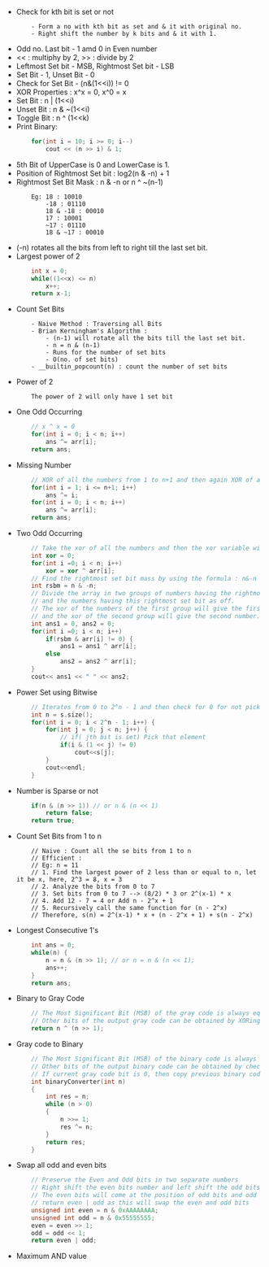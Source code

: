  - Check for kth bit is set or not
    ```
        - Form a no with kth bit as set and & it with original no.
        - Right shift the number by k bits and & it with 1.
    ```
 - Odd no. Last bit - 1 amd 0 in Even number
 - << : multiphy by 2, >> : divide by 2
 - Leftmost Set bit - MSB, Rightmost Set bit - LSB
 - Set Bit - 1, Unset Bit - 0
 - Check for Set Bit - (n&(1<<i)) != 0
 - XOR Properties : x^x = 0, x^0 = x
 - Set Bit : n | (1<<i)
 - Unset Bit : n & ~(1<<i)
 - Toggle Bit : n ^ (1<<k)
 - Print Binary:
    ``` C++
        for(int i = 10; i >= 0; i--)
            cout << (n >> i) & 1;
    ```
 - 5th Bit of UpperCase is 0 and LowerCase is 1.
 - Position of Rightmost Set bit : log2(n & -n) + 1
 - Rightmost Set Bit Mask : n & -n or n ^ ~(n-1)
    ```
        Eg: 18 : 10010
            -18 : 01110
            18 & -18 : 00010
            17 : 10001
            ~17 : 01110
            18 & ~17 : 00010
    ```
 - (-n) rotates all the bits from left to right till the last set bit.
 - Largest power of 2
    ``` C++
        int x = 0;
        while((1<<x) <= n)
            x++;
        return x-1;
    ```
 - Count Set Bits
    ```
        - Naive Method : Traversing all Bits
        - Brian Kerningham's Algorithm : 
            - (n-1) will rotate all the bits till the last set bit.
            - n = n & (n-1)
            - Runs for the number of set bits
            - O(no. of set bits)
        - __builtin_popcount(n) : count the number of set bits
    ```
 - Power of 2
    ```
        The power of 2 will only have 1 set bit
    ```
 - One Odd Occurring
    ``` C++
        // x ^ x = 0
        for(int i = 0; i < n; i++)
            ans ^= arr[i];
        return ans;
    ```
 - Missing Number
    ``` C++
        // XOR of all the numbers from 1 to n+1 and then again XOR of all the elements with the res.
        for(int i = 1; i <= n+1; i++)
            ans ^= i;
        for(int i = 0; i < n; i++)
            ans ^= arr[i];
        return ans;
    ```
 - Two Odd Occurring
    ``` C++
        // Take the xor of all the numbers and then the xor variable will have xor of the two odd occurring numbers.
        int xor = 0;
        for(int i =0; i < n; i++)
            xor = xor ^ arr[i];
        // Find the rightmost set bit mass by using the formula : n&-n or n&~(n-1)
        int rsbm = n & -n;
        // Divide the array in two groups of numbers having the rightmost set bit as on
        // and the numbers having this rightmost set bit as off.
        // The xor of the numbers of the first group will give the first number
        // and the xor of the second group will give the second number.
        int ans1 = 0, ans2 = 0;
        for(int i =0; i < n; i++)
            if(rsbm & arr[i] != 0) {
                ans1 = ans1 ^ arr[i];
            else
                ans2 = ans2 ^ arr[i];
        }
        cout<< ans1 << " " << ans2;
    ```
 - Power Set using Bitwise
    ``` C++
        // Iterates from 0 to 2^n - 1 and then check for 0 for not pick and 1 for pick the character
        int n = s.size();
        for(int i = 0; i < 2^n - 1; i++) {
            for(int j = 0; j < n; j++) {
                // if( jth bit is set) Pick that element
                if(i & (1 << j) != 0)
                    cout<<s[j];
            }
            cout<<endl;
        }
    ```
 - Number is Sparse or not
    ``` C++
        if(n & (n >> 1)) // or n & (n << 1)
            return false;
        return true;
    ```
 - Count Set Bits from 1 to n
    ```
        // Naive : Count all the se bits from 1 to n
        // Efficient :
        // Eg: n = 11
        // 1. Find the largest power of 2 less than or equal to n, let it be x, here, 2^3 = 8, x = 3
        // 2. Analyze the bits from 0 to 7
        // 3. Set bits from 0 to 7 --> (8/2) * 3 or 2^(x-1) * x
        // 4. Add 12 - 7 = 4 or Add n - 2^x + 1
        // 5. Recursively call the same function for (n - 2^x)
        // Therefore, s(n) = 2^(x-1) * x + (n - 2^x + 1) + s(n - 2^x)
    ```
 - Longest Consecutive 1's
    ``` C++
        int ans = 0;
        while(n) {
            n = n & (n >> 1); // or n = n & (n << 1);
            ans++;
        }
        return ans;
    ```
 - Binary to Gray Code
    ``` C++
        // The Most Significant Bit (MSB) of the gray code is always equal to the MSB of the given binary code.
        // Other bits of the output gray code can be obtained by XORing binary code bit at that index and previous index.
        return n ^ (n >> 1);
    ```
 - Gray code to Binary
    ``` C++
        // The Most Significant Bit (MSB) of the binary code is always equal to the MSB of the given gray code.
        // Other bits of the output binary code can be obtained by checking gray code bit at that index.
        // If current gray code bit is 0, then copy previous binary code bit, else copy invert of previous binary code bit.
        int binaryConverter(int n)
        {
            int res = n;
            while (n > 0)
            {
                n >>= 1;
                res ^= n;
            }
            return res;
        }
 - Swap all odd and even bits
    ``` C++
        // Preserve the Even and Odd bits in two separate numbers
        // Right shift the even bits number and left shift the odd bits number
        // The even bits will come at the position of odd bits and odd bits will come at the position of even bits
        // return even | odd as this will swap the even and odd bits
        unsigned int even = n & 0xAAAAAAAA;
        unsigned int odd = n & 0x55555555;
        even = even >> 1;
        odd = odd << 1;
        return even | odd;
    ```
 - Maximum AND value
    ```
    
